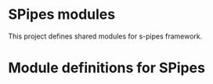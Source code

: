 # SPipes modules 

This project defines shared modules for s-pipes framework.


# Module definitions for SPipes
